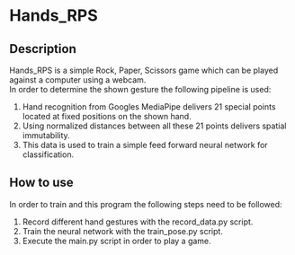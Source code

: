 # Hands_RPS

## Description

Hands_RPS is a simple Rock, Paper, Scissors game which can be played against a computer using a webcam.         
In order to determine the shown gesture the following pipeline is used:
1. Hand recognition from Googles MediaPipe delivers 21 special points located at fixed positions on the shown hand.
2. Using normalized distances between all these 21 points delivers spatial immutability.
3. This data is used to train a simple feed forward neural network for classification.

## How to use

In order to train and this program the following steps need to be followed:
1. Record different hand gestures with the record_data.py script.
2. Train the neural network with the train_pose.py script.
3. Execute the main.py script in order to play a game.
